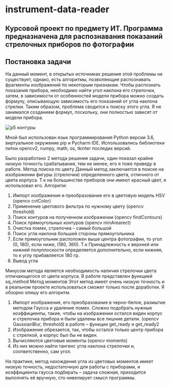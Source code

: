 <h1>instrument-data-reader</h1>
<h2>Курсовой проект по предмету ИТ. Программа предназначена для распознавания показаний стрелочных приборов по фотографии</h2>
<h2>Постановка задачи</h2>
На данный момент, в открытых источниках решения этой проблемы не существует, однако, есть алгоритмы, позволяющие распознавать фрагменты изображений по некоторым признакам. Чтобы распознать показания прибора, необходимо найти угол наклона его стрелочки, затем, в зависимости от особенностей модели прибора можно создать формулу, описывающую зависимость его показаний от угла наклона стрелки. Таким образом, проблема сводится к поиску этого угла. Я не занимался созданием формул, поскольку, они полностью зависят от модели прибора.

![p5 контуры](https://user-images.githubusercontent.com/94802067/177036179-6441440a-9391-45b1-ac71-adf9c5ca19c1.JPG)

Мной был использован язык программирования Python версии 3.6, виртуальное окружение pip и Pycharm IDE. Использовались библиотеки питон opencv2, numpy, math, os, tkinter последих версий. 

Было разработано 2 метода решения задачи, один показал крайне низкую точность срабатывания, тем не менее, его я тоже приведу в работе.
Метод поиска по цвету
Данный метод заключается в поиске на изображении фигуры (стрелочки) определенного цвета, отличного от цвета корпуса. Т.к на большинстве приборов они имеют красный цвет, я использовал его. Алгоритм:
<ol>
<li> 	 Импорт изображения и преобразование его в цветовую модель HSV (opencv cvtColor)
<li> 	Применение цветового фильтра по нужному цвету (opencv threshold)
<li> 	Поиск контуров на полученном изображении (opencv findContours)
<li> 	Поиск прямоугольных контуров (opencv minArearect)
<li> 	Очистка помех, стрелочка – самый большой 
<li> 	Поиск угла наклона большей стороны прямоугольника
<li> 	Если прямоугольник расположен выше центра фотографии, то угол (0, 180), если ниже, (180, 360). Т.к Принадлежность к верхней или нижней полуплоскости определяется дополнительно, если нижняя, то к углу прибавляется 180 гр.
<li> 	Вывод угла
</ol>
Минусом метода является необходимость наличия стрелочки цвета отличающегося от цвета корпуса.
В работе представлен функцией sq_method
Метод моментов
Этот метод имеет очень низкую точность и в реальном проекте использоваться сможет только после доработки. Я обзорно опишу его алгоритм.
<ol>
<li> 	Импорт изображения, его преобразование в черно-белое, размытие методом Гаусса и удаление помех. Сложно подобрать нужные коэффициенты, такие, чтобы на изображении остался виден корпус и стрелочка прибора и были удалены все лишние детали. (opencv GaussianBlur, threshold) в работе – функции get_ready и get_ready2
<li> 	Изображение обрезается, так, чтобы остался только центр прибора с стрелкой, а корпус был бы не виден.
<li> 	Вычисляются цветовые моменты (opencv moments)
<li> 	Из них можно найти тангенс угла наклона стрелочки и, соответственно, сам угол.
</ol>
На практике, метод нахождения угла из цветовых моментов имеет низкую точность, недостаточную для работы с приборами, и коэффициенты гаусса подбирать – задача сложная, приходится выполнять её вручную, сто нивелирует смысл программы. 
